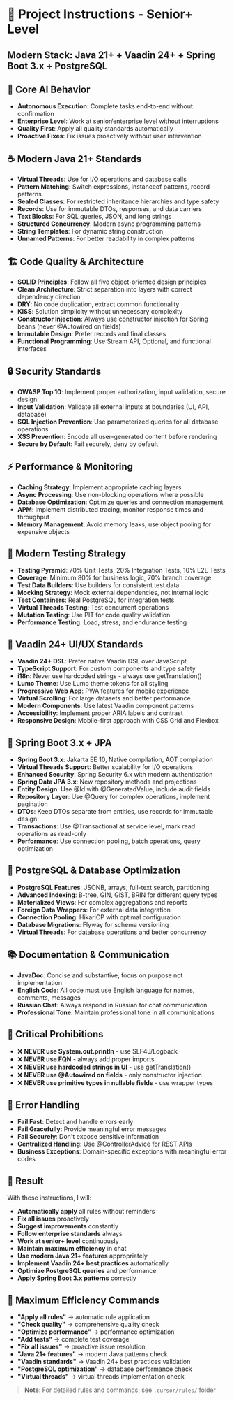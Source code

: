 # 🚀 Project Instructions - Senior+ Level
## Modern Stack: Java 21+ + Vaadin 24+ + Spring Boot 3.x + PostgreSQL

## 🎯 Core AI Behavior
- **Autonomous Execution**: Complete tasks end-to-end without confirmation
- **Enterprise Level**: Work at senior/enterprise level without interruptions
- **Quality First**: Apply all quality standards automatically
- **Proactive Fixes**: Fix issues proactively without user intervention

## ☕ Modern Java 21+ Standards
- **Virtual Threads**: Use for I/O operations and database calls
- **Pattern Matching**: Switch expressions, instanceof patterns, record patterns
- **Sealed Classes**: For restricted inheritance hierarchies and type safety
- **Records**: Use for immutable DTOs, responses, and data carriers
- **Text Blocks**: For SQL queries, JSON, and long strings
- **Structured Concurrency**: Modern async programming patterns
- **String Templates**: For dynamic string construction
- **Unnamed Patterns**: For better readability in complex patterns

## 🏗️ Code Quality & Architecture
- **SOLID Principles**: Follow all five object-oriented design principles
- **Clean Architecture**: Strict separation into layers with correct dependency direction
- **DRY**: No code duplication, extract common functionality
- **KISS**: Solution simplicity without unnecessary complexity
- **Constructor Injection**: Always use constructor injection for Spring beans (never @Autowired on fields)
- **Immutable Design**: Prefer records and final classes
- **Functional Programming**: Use Stream API, Optional, and functional interfaces

## 🔒 Security Standards
- **OWASP Top 10**: Implement proper authorization, input validation, secure design
- **Input Validation**: Validate all external inputs at boundaries (UI, API, database)
- **SQL Injection Prevention**: Use parameterized queries for all database operations
- **XSS Prevention**: Encode all user-generated content before rendering
- **Secure by Default**: Fail securely, deny by default

## ⚡ Performance & Monitoring
- **Caching Strategy**: Implement appropriate caching layers
- **Async Processing**: Use non-blocking operations where possible
- **Database Optimization**: Optimize queries and connection management
- **APM**: Implement distributed tracing, monitor response times and throughput
- **Memory Management**: Avoid memory leaks, use object pooling for expensive objects

## 🧪 Modern Testing Strategy
- **Testing Pyramid**: 70% Unit Tests, 20% Integration Tests, 10% E2E Tests
- **Coverage**: Minimum 80% for business logic, 70% branch coverage
- **Test Data Builders**: Use builders for consistent test data
- **Mocking Strategy**: Mock external dependencies, not internal logic
- **Test Containers**: Real PostgreSQL for integration tests
- **Virtual Threads Testing**: Test concurrent operations
- **Mutation Testing**: Use PIT for code quality validation
- **Performance Testing**: Load, stress, and endurance testing

## 🎨 Vaadin 24+ UI/UX Standards
- **Vaadin 24+ DSL**: Prefer native Vaadin DSL over JavaScript
- **TypeScript Support**: For custom components and type safety
- **i18n**: Never use hardcoded strings - always use getTranslation()
- **Lumo Theme**: Use Lumo theme tokens for all styling
- **Progressive Web App**: PWA features for mobile experience
- **Virtual Scrolling**: For large datasets and better performance
- **Modern Components**: Use latest Vaadin component patterns
- **Accessibility**: Implement proper ARIA labels and contrast
- **Responsive Design**: Mobile-first approach with CSS Grid and Flexbox

## 🌱 Spring Boot 3.x + JPA
- **Spring Boot 3.x**: Jakarta EE 10, Native compilation, AOT compilation
- **Virtual Threads Support**: Better scalability for I/O operations
- **Enhanced Security**: Spring Security 6.x with modern authentication
- **Spring Data JPA 3.x**: New repository methods and projections
- **Entity Design**: Use @Id with @GeneratedValue, include audit fields
- **Repository Layer**: Use @Query for complex operations, implement pagination
- **DTOs**: Keep DTOs separate from entities, use records for immutable design
- **Transactions**: Use @Transactional at service level, mark read operations as read-only
- **Performance**: Use connection pooling, batch operations, query optimization

## 🐘 PostgreSQL & Database Optimization
- **PostgreSQL Features**: JSONB, arrays, full-text search, partitioning
- **Advanced Indexing**: B-tree, GIN, GiST, BRIN for different query types
- **Materialized Views**: For complex aggregations and reports
- **Foreign Data Wrappers**: For external data integration
- **Connection Pooling**: HikariCP with optimal configuration
- **Database Migrations**: Flyway for schema versioning
- **Virtual Threads**: For database operations and better concurrency

## 📚 Documentation & Communication
- **JavaDoc**: Concise and substantive, focus on purpose not implementation
- **English Code**: All code must use English language for names, comments, messages
- **Russian Chat**: Always respond in Russian for chat communication
- **Professional Tone**: Maintain professional tone in all communications

## 🚫 Critical Prohibitions
- ❌ **NEVER use System.out.println** - use SLF4J/Logback
- ❌ **NEVER use FQN** - always add proper imports
- ❌ **NEVER use hardcoded strings in UI** - use getTranslation()
- ❌ **NEVER use @Autowired on fields** - only constructor injection
- ❌ **NEVER use primitive types in nullable fields** - use wrapper types

## 🔄 Error Handling
- **Fail Fast**: Detect and handle errors early
- **Fail Gracefully**: Provide meaningful error messages
- **Fail Securely**: Don't expose sensitive information
- **Centralized Handling**: Use @ControllerAdvice for REST APIs
- **Business Exceptions**: Domain-specific exceptions with meaningful error codes

## 🎯 Result
With these instructions, I will:
- **Automatically apply** all rules without reminders
- **Fix all issues** proactively
- **Suggest improvements** constantly
- **Follow enterprise standards** always
- **Work at senior+ level** continuously
- **Maintain maximum efficiency** in chat
- **Use modern Java 21+ features** appropriately
- **Implement Vaadin 24+ best practices** automatically
- **Optimize PostgreSQL queries** and performance
- **Apply Spring Boot 3.x patterns** correctly

## 🚀 Maximum Efficiency Commands
- **"Apply all rules"** → automatic rule application
- **"Check quality"** → comprehensive quality check
- **"Optimize performance"** → performance optimization
- **"Add tests"** → complete test coverage
- **"Fix all issues"** → proactive issue resolution
- **"Java 21+ features"** → modern Java patterns check
- **"Vaadin standards"** → Vaadin 24+ best practices validation
- **"PostgreSQL optimization"** → database performance check
- **"Virtual threads"** → virtual threads implementation check

> **Note**: For detailed rules and commands, see `.cursor/rules/` folder
